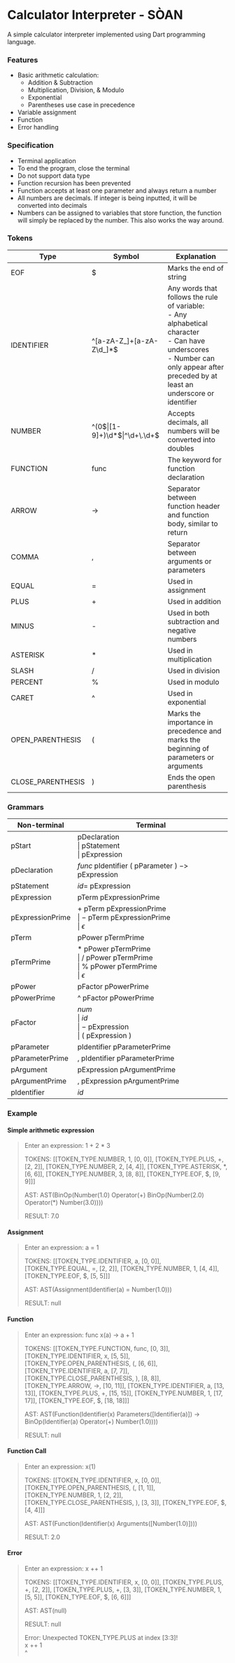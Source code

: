 # Calculator Interpreter - SÒAN

A simple calculator interpreter implemented using Dart programming language.

### Features

- Basic arithmetic calculation:
  - Addition & Subtraction
  - Multiplication, Division, & Modulo
  - Exponential
  - Parentheses use case in precedence
- Variable assignment
- Function
- Error handling

### Specification

- Terminal application
- To end the program, close the terminal
- Do not support data type
- Function recursion has been prevented
- Function accepts at least one parameter and always return a number
- All numbers are decimals. If integer is being inputted, it will be converted into decimals
- Numbers can be assigned to variables that store function, the function will simply be replaced by the number. This also works the way around.

### Tokens

| Type              | Symbol                                          | Explanation                                                  |
| ----------------- | ----------------------------------------------- | ------------------------------------------------------------ |
| EOF               | \$                                              | Marks the end of string                                      |
| IDENTIFIER        | \^\[a\-zA\-Z\_\]\+\[a\-zA\-Z\\d\_\]\*\$         | Any words that follows the rule of variable:<br />- Any alphabetical character<br />- Can have underscores<br />- Number can only appear after preceded by at least an underscore or identifier |
| NUMBER            | \^\(0\$\|\[1\-9\]\+\)\\d\*\$\|\^\\d\+\\.\\d\+\$ | Accepts decimals, all numbers will be converted into doubles |
| FUNCTION          | func                                            | The keyword for function declaration                         |
| ARROW             | \-\>                                            | Separator between function header and function body, similar to return |
| COMMA             | ,                                               | Separator between arguments or parameters                    |
| EQUAL             | \=                                              | Used in assignment                                           |
| PLUS              | \+                                              | Used in addition                                             |
| MINUS             | \-                                              | Used in both subtraction and negative numbers                |
| ASTERISK          | \*                                              | Used in multiplication                                       |
| SLASH             | /                                               | Used in division                                             |
| PERCENT           | %                                               | Used in modulo                                               |
| CARET             | \^                                              | Used in exponential                                          |
| OPEN_PARENTHESIS  | \(                                              | Marks the importance in precedence and marks the beginning of parameters or arguments |
| CLOSE_PARENTHESIS | \)                                              | Ends the open parenthesis                                    |

### Grammars

| Non-terminal     | Terminal                                                     |
| ---------------- | ------------------------------------------------------------ |
| pStart           | pDeclaration<br />\| pStatement<br />\| pExpression          |
| pDeclaration     | $func$ pIdentifier $($ pParameter $)$ $->$ pExpression       |
| pStatement       | $id =$ pExpression                                           |
| pExpression      | pTerm pExpressionPrime                                       |
| pExpressionPrime | $+$ pTerm pExpressionPrime<br />\| $-$ pTerm pExpressionPrime<br />\| $\epsilon$ |
| pTerm            | pPower pTermPrime                                            |
| pTermPrime       | $*$ pPower pTermPrime<br />\| $/$ pPower pTermPrime<br />\| % pPower pTermPrime<br />\| $\epsilon$ |
| pPower           | pFactor pPowerPrime                                          |
| pPowerPrime      | ^ pFactor pPowerPrime                                        |
| pFactor          | $num$<br />\| $id$<br />\| $-$ pExpression<br />\| $($ pExpression $)$ |
| pParameter       | pIdentifier pParameterPrime                                  |
| pParameterPrime  | $,$ pIdentifier pParameterPrime                              |
| pArgument        | pExpression pArgumentPrime                                   |
| pArgumentPrime   | $,$ pExpression pArgumentPrime                               |
| pIdentifier      | $id$                                                         |

### Example

#### Simple arithmetic expression

> Enter an expression: 1 + 2 * 3
>
> 
>
> TOKENS: [[TOKEN_TYPE.NUMBER, 1, [0, 0]], [TOKEN_TYPE.PLUS, +, [2, 2]], [TOKEN_TYPE.NUMBER, 2, [4, 4]], [TOKEN_TYPE.ASTERISK, *, [6, 6]], [TOKEN_TYPE.NUMBER, 3, [8, 8]], [TOKEN_TYPE.EOF, $, [9, 9]]]
>
> 
>
> AST: AST(BinOp(Number(1.0) Operator(+) BinOp(Number(2.0) Operator(*) Number(3.0))))
>
> 
>
> RESULT: 7.0

#### Assignment

> Enter an expression: a = 1
>
> 
>
> TOKENS: [[TOKEN_TYPE.IDENTIFIER, a, [0, 0]], [TOKEN_TYPE.EQUAL, =, [2, 2]], [TOKEN_TYPE.NUMBER, 1, [4, 4]], [TOKEN_TYPE.EOF, $, [5, 5]]]
>
> 
>
> AST: AST(Assignment(Identifier(a) = Number(1.0)))
>
> 
>
> RESULT: null

#### Function

> Enter an expression: func x(a) -> a + 1
>
> 
>
> TOKENS: [[TOKEN_TYPE.FUNCTION, func, [0, 3]], [TOKEN_TYPE.IDENTIFIER, x, [5, 5]], [TOKEN_TYPE.OPEN_PARENTHESIS, (, [6, 6]], [TOKEN_TYPE.IDENTIFIER, a, [7, 7]], [TOKEN_TYPE.CLOSE_PARENTHESIS, ), [8, 8]], [TOKEN_TYPE.ARROW, ->, [10, 11]], [TOKEN_TYPE.IDENTIFIER, a, [13, 13]], [TOKEN_TYPE.PLUS, +, [15, 15]], [TOKEN_TYPE.NUMBER, 1, [17, 17]], [TOKEN_TYPE.EOF, $, [18, 18]]]
>
> 
>
> AST: AST(Function(Identifier(x) Parameters([Identifier(a)]) -> BinOp(Identifier(a) Operator(+) Number(1.0))))
>
> 
>
> RESULT: null

#### Function Call

> Enter an expression: x(1)
>
> 
>
> TOKENS: [[TOKEN_TYPE.IDENTIFIER, x, [0, 0]], [TOKEN_TYPE.OPEN_PARENTHESIS, (, [1, 1]], [TOKEN_TYPE.NUMBER, 1, [2, 2]], [TOKEN_TYPE.CLOSE_PARENTHESIS, ), [3, 3]], [TOKEN_TYPE.EOF, $, [4, 4]]]
>
> 
>
> AST: AST(Function(Identifier(x) Arguments([Number(1.0)])))
>
> 
>
> RESULT: 2.0

#### Error

> Enter an expression: x ++ 1
>
> TOKENS: [[TOKEN_TYPE.IDENTIFIER, x, [0, 0]], [TOKEN_TYPE.PLUS, +, [2, 2]], [TOKEN_TYPE.PLUS, +, [3, 3]], [TOKEN_TYPE.NUMBER, 1, [5, 5]], [TOKEN_TYPE.EOF, $, [6, 6]]]
>
> AST: AST(null)
>
> RESULT: null
>
> 
>
> Error: Unexpected TOKEN_TYPE.PLUS at index [3:3]!</br>
>    x ++ 1</br>
>       ^
